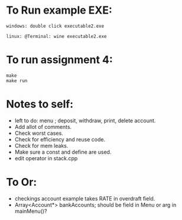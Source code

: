 # To Run example EXE:

    windows: double click executable2.exe

    linux: @Terminal: wine executable2.exe

# To run assignment 4:

    make 
    make run

# Notes to self:

- left to do: menu ; deposit, withdraw, print, delete account.
- Add allot of comments.
- Check worst cases.
- Check for efficiency and reuse code.
- Check for mem leaks.
- Make sure a const and define are used.
- edit operator in stack.cpp

# To Or:
- checkings account example takes RATE in overdraft field.
- Array<Account*> bankAccounts; should be field in Menu or arg in mainMenu()?
